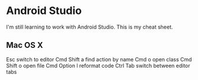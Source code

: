 Android Studio
==============
I'm still learning to work with Android Studio. This is my cheat sheet.


Mac OS X
--------
Esc                 switch to editor
Cmd Shift a         find action by name
Cmd o               open class
Cmd Shift o         open file
Cmd Option l        reformat code
Ctrl Tab            switch between editor tabs

